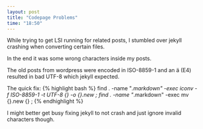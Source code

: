 ```yaml
---
layout: post
title: "Codepage Problems"
time: "18:50"
---
```


While trying to get LSI running for related posts,
I stumbled over jekyll crashing when converting certain files.

In the end it was some wrong characters inside my posts.

The old posts from wordpress were encoded in ISO-8859-1
and an &auml; (E4) resulted in bad UTF-8 which jekyll expected.

The quick fix:
{% highlight bash %}
  find . -name "*.markdown" -exec iconv -f ISO-8859-1 -t UTF-8 {} -o {}.new \;
  find . -name "*.markdown" -exec mv {}.new {} \;
{% endhighlight %}

I might better get busy fixing jekyll to not crash and just ignore invalid characters though.


